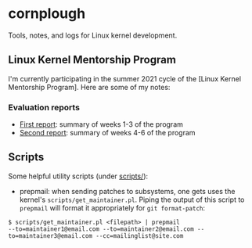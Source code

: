 # cornplough
Tools, notes, and logs for Linux kernel development.

## Linux Kernel Mentorship Program

I'm currently participating in the summer 2021 cycle of the [Linux Kernel Mentorship Program]. Here are some of my notes:

### Evaluation reports
- [First report](/notes/report1.md): summary of weeks 1-3 of the program
- [Second report](/notes/report2.md): summary of weeks 4-6 of the program

## Scripts

Some helpful utility scripts (under [scripts/](scripts/)):
- prepmail: when sending patches to subsystems, one gets uses the kernel's `scripts/get_maintainer.pl`. Piping the output of this script to `prepmail` will format it appropriately for `git format-patch`:
```
$ scripts/get_maintainer.pl <filepath> | prepmail
--to=maintainer1@email.com --to=maintainer2@email.com --to=maintainer3@email.com --cc=mailinglist@site.com
```
